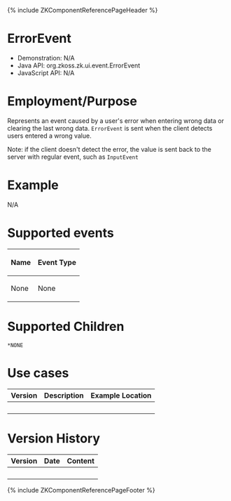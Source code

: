 {% include ZKComponentReferencePageHeader %}

# ErrorEvent

- Demonstration: N/A
- Java API: <javadoc>org.zkoss.zk.ui.event.ErrorEvent</javadoc>
- JavaScript API: N/A

# Employment/Purpose

Represents an event caused by a user's error when entering wrong data or
clearing the last wrong data. `ErrorEvent` is sent when the client
detects users entered a wrong value.

Note: if the client doesn't detect the error, the value is sent back to
the server with regular event, such as `InputEvent`

# Example

N/A

# Supported events

<table>
<thead>
<tr class="header">
<th><center>
<p>Name</p>
</center></th>
<th><center>
<p>Event Type</p>
</center></th>
</tr>
</thead>
<tbody>
<tr class="odd">
<td><p>None</p></td>
<td><p>None</p></td>
</tr>
</tbody>
</table>

# Supported Children

`*NONE`

# Use cases

| Version | Description | Example Location |
|---------|-------------|------------------|
|         |             |                  |

# Version History

| Version | Date | Content |
|---------|------|---------|
|         |      |         |

{% include ZKComponentReferencePageFooter %}
